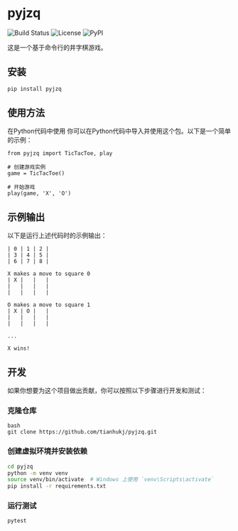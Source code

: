 # pyjzq

![Build Status](https://github.com/tianhukj/pyjzq/actions/workflows/python-package.yml/badge.svg)
![License](https://img.shields.io/github/license/tianhukj/pyjzq)
![PyPI](https://img.shields.io/pypi/v/pyjzq)

这是一个基于命令行的井字棋游戏。

## 安装

```bash
pip install pyjzq
```

## 使用方法
在Python代码中使用
你可以在Python代码中导入并使用这个包。以下是一个简单的示例：

```
from pyjzq import TicTacToe, play

# 创建游戏实例
game = TicTacToe()

# 开始游戏
play(game, 'X', 'O')
```

## 示例输出
以下是运行上述代码时的示例输出：

```
| 0 | 1 | 2 |
| 3 | 4 | 5 |
| 6 | 7 | 8 |

X makes a move to square 0
| X |   |   |
|   |   |   |
|   |   |   |

O makes a move to square 1
| X | O |   |
|   |   |   |
|   |   |   |

...

X wins!
```


## 开发
如果你想要为这个项目做出贡献，你可以按照以下步骤进行开发和测试：

### 克隆仓库
```
bash
git clone https://github.com/tianhukj/pyjzq.git
```
### 创建虚拟环境并安装依赖
```bash
cd pyjzq
python -m venv venv
source venv/bin/activate  # Windows 上使用 `venv\Scripts\activate`
pip install -r requirements.txt
```

### 运行测试
```bash
pytest
```
